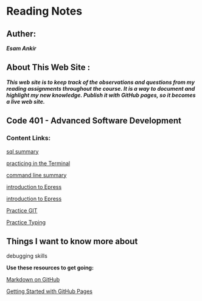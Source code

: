 # Reading Notes

## Auther:
 ***Esam Ankir***

## About This Web Site :
***This web site is to keep track of the observations and questions from my reading assignments throughout the course. It is a way to document and highlight my new knowledge. Publish it with GitHub pages, so it becomes a live web site.***

## Code 401 - Advanced Software Development

### Content Links:

[sql summary](./prep/sql/sql.md) 

[practicing in the Terminal](./prep/Practice-in-the-Terminal/activities.md)

[command line summary](./prep/Practice-in-the-Terminal/command-line-summary.md) 

[introduction to Epress](./prep/express.md) 

[introduction to Epress](./prep/express.md) 

[Practice GIT](./prep/git-practice/git-practice.md)

[Practice Typing](./prep/Typing-Practice/Typing-Practice.md)







## Things I want to know more about

debugging skills


**Use these resources to get going:**

[Markdown on GitHub](https://docs.github.com/en/get-started/writing-on-github/getting-started-with-writing-and-formatting-on-github/basic-writing-and-formatting-syntax)


[Getting Started with GitHub Pages](https://docs.github.com/en/pages/quickstart)
